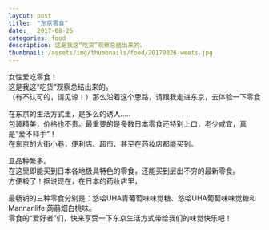 ```yaml
---
layout: post
title:  "东京零食"
date:   2017-08-26
categories: food
description: 这是我这“吃货”观察总结出来的。
thumbnail: /assets/img/thumbnails/food/20170826-weets.jpg
---
```

女性爱吃零食！<br/>
这是我这“吃货”观察总结出来的。<br/>
（有不认可的，请见谅！）那么沿着这个思路，请跟我走进东京，去体验一下零食


在东京的生活方式里，是多么的诱人.....<br/>
包装精美，价格也不贵。最重要的是多数日本零食还特别上口，老少咸宜，真是“爱不释手”！<br/>
在东京的大街小巷，便利店、超市、甚至在药妆店都能买到。

且品种繁多。<br/>
在这里即能买到日本各地极具特色的零食，还能买到层出不穷的最新零食。<br/>
方便极了！据说现在，在日本的药妆店里，


最畅销的三种零食分别是：悠哈UHA青葡萄味味觉糖、悠哈UHA葡萄味味觉糖和Mannanlife 蒟蒻畑白桃味。<br/>
零食的“爱好者”们，快来享受一下东京生活方式带给我们的味觉快乐吧！